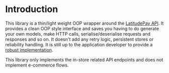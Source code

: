 # Introduction

This library is a thin/light weight OOP wrapper around the [LatitudePay API](https://www.genoapay.com/api-doc-v3/). It provides a clean OOP style interface and saves you having to do generate your own models, make HTTP calls, serialise/deserialise requests and responses and so on. It doesn't add any retry logic, persistent stores or reliability handling. It is still up to the application developer to provide a [robust implementation](articles/productionrequirements.html).

This library only implements the in-store related API endpoints and does not implement e-commerce flows.
